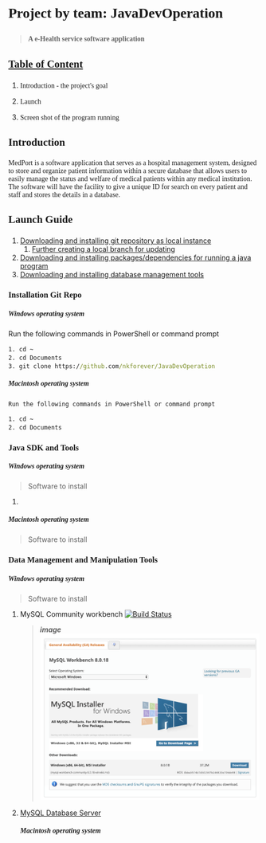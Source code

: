 # <p style="font-family:Menlo"> Project by team: JavaDevOperation </p>
   > **<p style="font-family:Menlo">A e-Health service software application</p>**

## <p style="font-family:Menlo"> <u>**Table of Content**</u> </p>
1. <p style="font-family:Menlo"> Introduction - the project's goal </p>
2. <p style="font-family:Menlo"> Launch </p>
3. <p style="font-family:Menlo"> Screen shot of the program running </p>






## <p style="font-family:Menlo">Introduction</p> 
<p style="font-family:Menlo"> MedPort is a software application that serves as a hospital management system, designed to store and organize patient information within a secure database that allows users to easily manage the status and welfare of medical patients within any medical institution. <br>The software will have the facility to give a unique ID for search on every patient and staff and stores the details in a database.</p>


## <p style="font-family:Menlo">Launch Guide</p>

1. [Downloading and installing git repository as local instance](#installation-Setup)
    <!-- 1. [Further creating a local branch for updating](https://learngitbranching.js.org/?locale=en_US) -->
    1. [Further creating a local branch for updating](https://help.github.com/en/github/collaborating-with-issues-and-pull-requests/creating-and-deleting-branches-within-your-repository#creating-a-branch) 
2. [Downloading and installing packages/dependencies for running a java program](#java-sdk-and-tools)
3. [Downloading and installing database management tools](#data-management-and-manipulation-tools)



### <p style="font-family:Menlo">Installation Git Repo</p>
   ##### <p style="font-family:Menlo">Windows operating system</p>
   Run the following commands in PowerShell or command prompt
```cmd
1. cd ~
2. cd Documents
3. git clone https://github.com/nkforever/JavaDevOperation

```
   ##### <p style="font-family:Menlo">Macintosh operating system</p>
    Run the following commands in PowerShell or command prompt
```bash
1. cd ~
2. cd Documents
```



### <p style="font-family:Menlo">Java SDK and Tools</p>
   ##### <p style="font-family:Menlo">Windows operating system</p>
> Software to install
1. 

   ##### <p style="font-family:Menlo">Macintosh operating system</p>
> Software to install






### <p style="font-family:Menlo">Data Management and Manipulation Tools</p>
   ##### <p style="font-family:Menlo">Windows operating system</p>
> Software to install
1. MySQL Community workbench  [![Build Status](https://img.shields.io/badge/available%20status-success-brightgreen?style=flat)](https://dev.mysql.com/downloads/workbench/)
    > ***image***
    ![MySQL Community Workbench](images/workbench_windows.png)
    
2. [MySQL Database Server]() 
   ##### <p style="font-family:Menlo">Macintosh operating system</p>